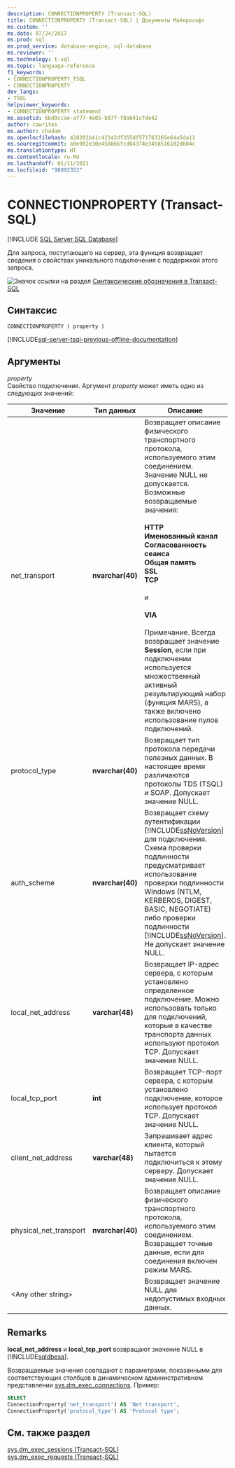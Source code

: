 ```yaml
---
description: CONNECTIONPROPERTY (Transact-SQL)
title: CONNECTIONPROPERTY (Transact-SQL) | Документы Майкрософт
ms.custom: ''
ms.date: 07/24/2017
ms.prod: sql
ms.prod_service: database-engine, sql-database
ms.reviewer: ''
ms.technology: t-sql
ms.topic: language-reference
f1_keywords:
- CONNECTIONPROPERTY_TSQL
- CONNECTIONPROPERTY
dev_langs:
- TSQL
helpviewer_keywords:
- CONNECTIONPROPERTY statement
ms.assetid: 6bd9ccae-af77-4a05-b97f-f8ab41cfde42
author: cawrites
ms.author: chadam
ms.openlocfilehash: 428201b41c42342df355df571763265e64a5da11
ms.sourcegitcommit: a9e982e30e458866fcd64374e3458516182d604c
ms.translationtype: HT
ms.contentlocale: ru-RU
ms.lasthandoff: 01/11/2021
ms.locfileid: "98092352"
---
```

# <a name="connectionproperty-transact-sql"></a>CONNECTIONPROPERTY (Transact-SQL)
[!INCLUDE [SQL Server SQL Database](../../includes/applies-to-version/sql-asdb.md)]

Для запроса, поступающего на сервер, эта функция возвращает сведения о свойствах уникального подключения с поддержкой этого запроса.
  
![Значок ссылки на раздел](../../database-engine/configure-windows/media/topic-link.gif "Значок ссылки на раздел") [Синтаксические обозначения в Transact-SQL](../../t-sql/language-elements/transact-sql-syntax-conventions-transact-sql.md)
  
## <a name="syntax"></a>Синтаксис  
  
```syntaxsql
CONNECTIONPROPERTY ( property )  
```  

[!INCLUDE[sql-server-tsql-previous-offline-documentation](../../includes/sql-server-tsql-previous-offline-documentation.md)]

## <a name="arguments"></a>Аргументы
*property*  
Свойство подключения. Аргумент *property* может иметь одно из следующих значений:
  
|Значение|Тип данных|Описание|  
|---|---|---|
|net_transport|**nvarchar(40)**|Возвращает описание физического транспортного протокола, используемого этим соединением. Значение NULL не допускается. Возможные возвращаемые значения:<br /><br /> **HTTP**<br /> **Именованный канал**<br /> **Согласованность сеанса**<br /> **Общая память**<br /> **SSL**<br /> **TCP**<br /><br /> и<br /><br /> **VIA**<br /><br /> Примечание. Всегда возвращает значение **Session**, если при подключении используется множественный активный результирующий набор (функция MARS), а также включено использование пулов подключений.|  
|protocol_type|**nvarchar(40)**|Возвращает тип протокола передачи полезных данных. В настоящее время различаются протоколы TDS (TSQL) и SOAP. Допускает значение NULL.|  
|auth_scheme|**nvarchar(40)**|Возвращает схему аутентификации [!INCLUDE[ssNoVersion](../../includes/ssnoversion-md.md)] для подключения. Схема проверки подлинности предусматривает использование проверки подлинности Windows (NTLM, KERBEROS, DIGEST, BASIC, NEGOTIATE) либо проверки подлинности [!INCLUDE[ssNoVersion](../../includes/ssnoversion-md.md)]. Не допускает значение NULL.|  
|local_net_address|**varchar(48)**|Возвращает IP-адрес сервера, с которым установлено определенное подключение. Можно использовать только для подключений, которые в качестве транспорта данных используют протокол TCP. Допускает значение NULL.|  
|local_tcp_port|**int**|Возвращает TCP-порт сервера, с которым установлено подключение, которое использует протокол TCP. Допускает значение NULL.|  
|client_net_address|**varchar(48)**|Запрашивает адрес клиента, который пытается подключиться к этому серверу. Допускает значение NULL.|  
|physical_net_transport|**nvarchar(40)**|Возвращает описание физического транспортного протокола, используемого этим соединением. Возвращает точные данные, если для соединения включен режим MARS.|  
|\<Any other string>||Возвращает значение NULL для недопустимых входных данных.|  
  
## <a name="remarks"></a>Remarks  
**local_net_address** и **local_tcp_port** возвращают значение NULL в [!INCLUDE[sqldbesa](../../includes/sqldbesa-md.md)].
  
Возвращаемые значения совпадают с параметрами, показанными для соответствующих столбцов в динамическом административном представлении [sys.dm_exec_connections](../../relational-databases/system-dynamic-management-views/sys-dm-exec-connections-transact-sql.md). Пример:
  
```sql
SELECT   
ConnectionProperty('net_transport') AS 'Net transport',   
ConnectionProperty('protocol_type') AS 'Protocol type';  
```  
  
## <a name="see-also"></a>См. также раздел
[sys.dm_exec_sessions (Transact-SQL)](../../relational-databases/system-dynamic-management-views/sys-dm-exec-sessions-transact-sql.md)  
[sys.dm_exec_requests (Transact-SQL)](../../relational-databases/system-dynamic-management-views/sys-dm-exec-requests-transact-sql.md)
  
  
